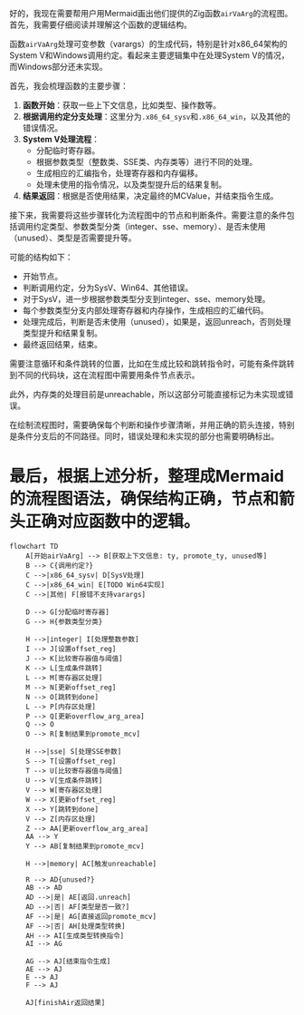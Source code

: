 好的，我现在需要帮用户用Mermaid画出他们提供的Zig函数`airVaArg`的流程图。首先，我需要仔细阅读并理解这个函数的逻辑结构。

函数`airVaArg`处理可变参数（varargs）的生成代码，特别是针对x86_64架构的System V和Windows调用约定。看起来主要逻辑集中在处理System V的情况，而Windows部分还未实现。

首先，我会梳理函数的主要步骤：

1. **函数开始**：获取一些上下文信息，比如类型、操作数等。
2. **根据调用约定分支处理**：这里分为`.x86_64_sysv`和`.x86_64_win`，以及其他的错误情况。
3. **System V处理流程**：
   - 分配临时寄存器。
   - 根据参数类型（整数类、SSE类、内存类等）进行不同的处理。
   - 生成相应的汇编指令，处理寄存器和内存偏移。
   - 处理未使用的指令情况，以及类型提升后的结果复制。
4. **结果返回**：根据是否使用结果，决定最终的MCValue，并结束指令生成。

接下来，我需要将这些步骤转化为流程图中的节点和判断条件。需要注意的条件包括调用约定类型、参数类型分类（integer、sse、memory）、是否未使用（unused）、类型是否需要提升等。

可能的结构如下：

- 开始节点。
- 判断调用约定，分为SysV、Win64、其他错误。
- 对于SysV，进一步根据参数类型分支到integer、sse、memory处理。
- 每个参数类型分支内部处理寄存器和内存操作，生成相应的汇编代码。
- 处理完成后，判断是否未使用（unused），如果是，返回unreach，否则处理类型提升和结果复制。
- 最终返回结果，结束。

需要注意循环和条件跳转的位置，比如在生成比较和跳转指令时，可能有条件跳转到不同的代码块，这在流程图中需要用条件节点表示。

此外，内存类的处理目前是unreachable，所以这部分可能直接标记为未实现或错误。

在绘制流程图时，需要确保每个判断和操作步骤清晰，并用正确的箭头连接，特别是条件分支后的不同路径。同时，错误处理和未实现的部分也需要明确标出。

最后，根据上述分析，整理成Mermaid的流程图语法，确保结构正确，节点和箭头正确对应函数中的逻辑。
================================================
```mermaid
flowchart TD
    A[开始airVaArg] --> B[获取上下文信息: ty, promote_ty, unused等]
    B --> C{调用约定?}
    C -->|x86_64_sysv| D[SysV处理]
    C -->|x86_64_win| E[TODO Win64实现]
    C -->|其他| F[报错不支持varargs]
    
    D --> G[分配临时寄存器]
    G --> H{参数类型分类}
    
    H -->|integer| I[处理整数参数]
    I --> J[设置offset_reg]
    J --> K[比较寄存器值与阈值]
    K --> L[生成条件跳转]
    L --> M[寄存器区处理]
    M --> N[更新offset_reg]
    N --> O[跳转到done]
    L --> P[内存区处理]
    P --> Q[更新overflow_arg_area]
    Q --> O
    O --> R[复制结果到promote_mcv]
    
    H -->|sse| S[处理SSE参数]
    S --> T[设置offset_reg]
    T --> U[比较寄存器值与阈值]
    U --> V[生成条件跳转]
    V --> W[寄存器区处理]
    W --> X[更新offset_reg]
    X --> Y[跳转到done]
    V --> Z[内存区处理]
    Z --> AA[更新overflow_arg_area]
    AA --> Y
    Y --> AB[复制结果到promote_mcv]
    
    H -->|memory| AC[触发unreachable]
    
    R --> AD{unused?}
    AB --> AD
    AD -->|是| AE[返回.unreach]
    AD -->|否| AF[类型是否一致?]
    AF -->|是| AG[直接返回promote_mcv]
    AF -->|否| AH[处理类型转换]
    AH --> AI[生成类型转换指令]
    AI --> AG
    
    AG --> AJ[结束指令生成]
    AE --> AJ
    E --> AJ
    F --> AJ
    
    AJ[finishAir返回结果]
```